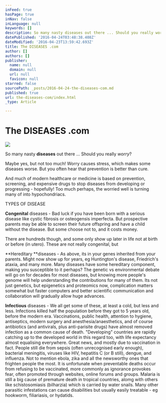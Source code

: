 ```yaml
---
inFeed: true
hasPage: true
inNav: false
inLanguage: null
keywords: []
description: So many nasty diseases out there ... Should you really worry?
datePublished: '2016-04-24T03:48:38.408Z'
dateModified: '2016-04-23T13:59:42.693Z'
title: The DISEASES .com
author: []
authors: []
publisher:
  name: null
  domain: null
  url: null
  favicon: null
starred: false
sourcePath: _posts/2016-04-24-the-diseases-com.md
published: true
url: the-diseases-com/index.html
_type: Article

---
```

# The DISEASES .com
![](https://the-grid-user-content.s3-us-west-2.amazonaws.com/89f5a723-5428-4cbb-8e2b-196dc295ba1e.png)

So many nasty **diseases** out there ... Should you really _worry_?

Maybe yes, but not too much! Worry causes stress, which makes some diseases worse. But you often hear that prevention is better than cure.

And much of modern healthcare or medicine is based on prevention, screening, and expensive drugs to stop diseases from developing or progressing - hopefully! Too much perhaps, the worried well is turning many of into hypochondriacs.

TYPES OF DISEASE

**Congenital** diseases - Bad luck if you have been born with a serious disease like cystic fibrosis or osteogensis imperfecta. But prospective parents may be able to screen their future offspring and have a child without the disease. But some choose not to, and it costs money.

There are hundreds though, and some only show up later in life not at birth or before (in utero). These are not really congenital, but

**Hereditary **diseases - As above, its in your genes inherited from your parents. Might now show up for years, eg Huntington's disease, Friedrich's ataxia, and many more. Many diseases have some hereditary component, making you susceptible to it perhaps? The genetic vs environmental debate will go on for decades for most diseases, but knowing more people's genome will help understanding the contributions for many of them. Its not just genetics, but epigenetics and proteomics now, complication matters somewhat but faster computers and better scientific communication and collaboration will gradually allow huge advances.

**Infectious** diseases - We all get some of these, at least a cold, but less and less. Infections killed half the population before they got to 5 years old, before the modern era. Vaccinations, public health, attention to hygiene, antiseptics, modern surgery and anesthesia/anaesthetics, and of course antibiotics (and antivirals, plus anti-parisite drugs) have almost removed infection as a common cause of death. "Developing" countries are rapidly catching up to the developed world in this regard too, with life expectancy almost equalising everywhere. Great news, and mostly due to vaccination in fact. People still die from sepsis (often unrecognised early enough), bacterial meningitis, viruses like HIV, hepatitis C (or B still), dengue, and influenza. Not to mention ebola, zika and all the newsworthy ones that frighten people the most. It is unfortunate when preventable deaths occur from refusing to be vaccinated, more commonly as ignorance provokes fear, often promoted through websites, online forums and groups. Malaria is still a big cause of premature death in tropical countries, alomg with others like schistosomiasis (bilharzia) which is carried by water snails. Many other parasitic infestations can cause disabilities but usually easily treatable - eg hookworm, filiariasis, or hydatids.